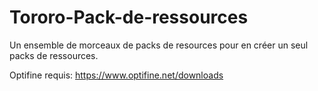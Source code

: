 # Tororo-Pack-de-ressources
Un ensemble de morceaux de packs de resources pour en créer un seul packs de ressources.

Optifine requis: https://www.optifine.net/downloads
